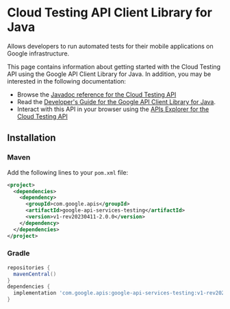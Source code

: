 # Cloud Testing API Client Library for Java

Allows developers to run automated tests for their mobile applications on Google infrastructure.

This page contains information about getting started with the Cloud Testing API
using the Google API Client Library for Java. In addition, you may be interested
in the following documentation:

* Browse the [Javadoc reference for the Cloud Testing API][javadoc]
* Read the [Developer's Guide for the Google API Client Library for Java][google-api-client].
* Interact with this API in your browser using the [APIs Explorer for the Cloud Testing API][api-explorer]

## Installation

### Maven

Add the following lines to your `pom.xml` file:

```xml
<project>
  <dependencies>
    <dependency>
      <groupId>com.google.apis</groupId>
      <artifactId>google-api-services-testing</artifactId>
      <version>v1-rev20230411-2.0.0</version>
    </dependency>
  </dependencies>
</project>
```

### Gradle

```gradle
repositories {
  mavenCentral()
}
dependencies {
  implementation 'com.google.apis:google-api-services-testing:v1-rev20230411-2.0.0'
}
```

[javadoc]: https://googleapis.dev/java/google-api-services-testing/latest/index.html
[google-api-client]: https://github.com/googleapis/google-api-java-client/
[api-explorer]: https://developers.google.com/apis-explorer/#p/testing/v1/
